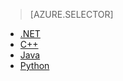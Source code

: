 > [AZURE.SELECTOR]
- [.NET](/documentation/articles/storage-dotnet-how-to-use-files/)
- [C++](/documentation/articles/storage-c-plus-plus-how-to-use-files/)
- [Java](/documentation/articles/storage-java-how-to-use-file-storage/)
- [Python](/documentation/articles/storage-python-how-to-use-file-storage/)

<!---HONumber=Mooncake_1031_2016-->